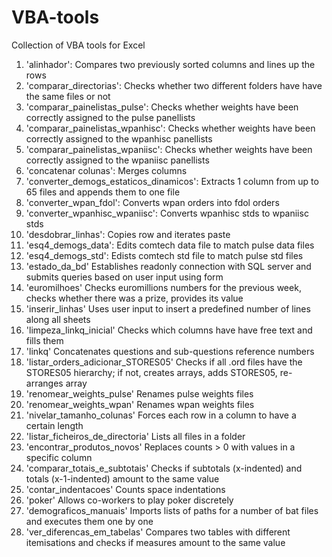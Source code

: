 # VBA-tools
Collection of VBA tools for Excel

1. 'alinhador':
  Compares two previously sorted columns and lines up the rows
2. 'comparar_directorias':
  Checks whether two different folders have have the same files or not
3. 'comparar_painelistas_pulse':
  Checks whether weights have been correctly assigned to the pulse panellists
4. 'comparar_painelistas_wpanhisc':
  Checks whether weights have been correctly assigned to the wpanhisc panellists
5. 'comparar_painelistas_wpaniisc':
  Checks whether weights have been correctly assigned to the wpaniisc panellists
6. 'concatenar colunas':
  Merges columns
7. 'converter_demogs_estaticos_dinamicos':
  Extracts 1 column from up to 65 files and appends them to one file
8. 'converter_wpan_fdol':
  Converts wpan orders into fdol orders
9. 'converter_wpanhisc_wpaniisc':
  Converts wpanhisc stds to wpaniisc stds
10. 'desdobrar_linhas':
  Copies row and iterates paste
11. 'esq4_demogs_data':
  Edits comtech data file to match pulse data files
12. 'esq4_demogs_std':
  Edists comtech std file to match pulse std files
13. 'estado_da_bd'
  Establishes readonly connection with SQL server and submits queries based on user input using form
14. 'euromilhoes'
  Checks euromillions numbers for the previous week, checks whether there was a prize, provides its value
15. 'inserir_linhas'
  Uses user input to insert a predefined number of lines along all sheets
16. 'limpeza_linkq_inicial'
  Checks which columns have have free text and fills them
17. 'linkq'
  Concatenates questions and sub-questions reference numbers
18. 'listar_orders_adicionar_STORES05'
  Checks if all .ord files have the STORES05 hierarchy; if not, creates arrays, adds STORES05, re-arranges array
19. 'renomear_weights_pulse'
  Renames pulse weights files
20. 'renomear_weights_wpan'
  Renames wpan weights files
21. 'nivelar_tamanho_colunas'
  Forces each row in a column to have a certain length
22. 'listar_ficheiros_de_directoria'
  Lists all files in a folder
23. 'encontrar_produtos_novos'
  Replaces counts > 0 with values in a specific column
24. 'comparar_totais_e_subtotais'
  Checks if subtotals (x-indented) and totals (x-1-indented) amount to the same value
25. 'contar_indentacoes'
  Counts space indentations
26. 'poker'
  Allows co-workers to play poker discretely
27. 'demograficos_manuais'
  Imports lists of paths for a number of bat files and executes them one by one
28. 'ver_diferencas_em_tabelas'
  Compares two tables with different itemisations and checks if measures amount to the same value

  
